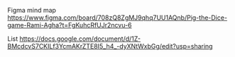 Figma mind map
https://www.figma.com/board/708zQ8ZgMJ9qhq7UU1AQnb/Pig-the-Dice-game-Rami-Agha?t=FgKuhcRfUJr2ncvu-6

List 
https://docs.google.com/document/d/1Z-BMcdcvS7CKILf3YcmAKrZTE8I5_h4_-dyXNtWxbGg/edit?usp=sharing
